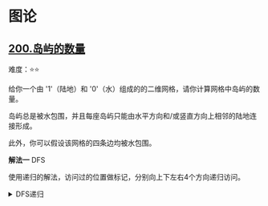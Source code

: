 # 图论

## [200.岛屿的数量](https://leetcode.cn/problems/number-of-islands)

难度：⭐️⭐️

给你一个由 '1'（陆地）和 '0'（水）组成的的二维网格，请你计算网格中岛屿的数量。

岛屿总是被水包围，并且每座岛屿只能由水平方向和/或竖直方向上相邻的陆地连接形成。

此外，你可以假设该网格的四条边均被水包围。

**解法一** DFS

使用递归的解法，访问过的位置做标记，分别向上下左右4个方向递归访问。

<details>
  <summary>DFS递归</summary>

  ```java
  public int numIslands(char[][] grid) {
        int count = 0;
        for (int i = 0; i < grid.length; i++) {
            for (int j =0; j < grid[i].length; j++) {
                if (grid[i][j] == '1') {
                    count++;
                    dfs(grid, i, j);
                }
            }
        }
        return count;
    }

    private void dfs(char[][] grid, int r, int c) {
        if (r < 0 || r >= grid.length || c < 0 || c >= grid[0].length) {
            return;
        }
        if (grid[r][c] != '1') {
            return;
        }
        grid[r][c] = '2';
        dfs(grid, r - 1, c);
        dfs(grid, r, c + 1);
        dfs(grid, r + 1, c);
        dfs(grid, r, c - 1);
    }
  ```

</details>